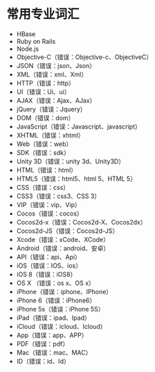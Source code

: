 # 常用专业词汇

- HBase
- Ruby on Rails
- Node.js
- Objective-C（错误：Objective-c、ObjectiveC）
- JSON（错误：json、Json）
- XML（错误：xml、Xml）
- HTTP（错误：http）
- UI（错误：Ui、ui）
- AJAX（错误：Ajax、AJax）
- jQuery（错误：Jquery）
- DOM（错误：dom）
- JavaScript（错误：Javascript、javascript）
- XHTML（错误：xhtml）
- Web（错误：web）
- SDK（错误：sdk）
- Unity 3D（错误：unity 3d、Unity3D）
- HTML（错误：html）
- HTML5（错误：html5、html 5、HTML 5）
- CSS（错误：css）
- CSS3（错误：css3、CSS 3）
- VIP（错误：vip、Vip）
- Cocos（错误：cocos）
- Cocos2d-x（错误：Cocos2d-X、Cocos2dx）
- Cocos2d-JS（错误：Cocos2d-JS）
- Xcode（错误：xCode、XCode）
- Android（错误：android、安卓）
- API（错误：api、Api）
- iOS（错误：IOS、ios）
- iOS 8（错误：iOS8）
- OS X （错误：os x、OS x）
- iPhone（错误：iphone、IPhone）
- iPhone 6（错误：iPhone6）
- iPhone 5s（错误：iPhone 5S）
- iPad（错误：ipad、Ipad）
- iCloud（错误：icloud、Icloud）
- App（错误：app、APP）
- PDF（错误：pdf）
- Mac（错误：mac、MAC）
- ID（错误：id、Id）